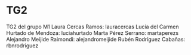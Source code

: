 # TG2
TG2 del grupo M1
Laura Cercas Ramos: lauracercas Lucía del Carmen Hurtado de Mendoza: luciahurtado Marta Pérez Serrano: martaperezs Alejandro Meijide Raimondi: alejandromeijide Rubén Rodríguez Cabañas: rbnrodriguez
